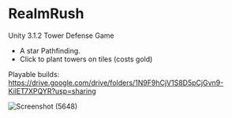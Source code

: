 # RealmRush
Unity 3.1.2 Tower Defense Game <br>
- A star Pathfinding. <br>
- Click to plant towers on tiles (costs gold) 

Playable builds: https://drive.google.com/drive/folders/1N9F9hCjV1S8D5pCjGvn9-KilET7XPQYR?usp=sharing

![Screenshot (5648)](https://github.com/LuisPlasencia/RealmRush/assets/60783486/9d9739a8-6a88-4b30-9a6f-0baf0d2fad34)
